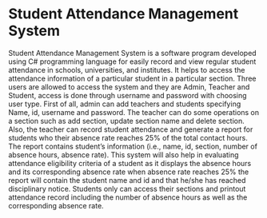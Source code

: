 # Student Attendance Management System
Student Attendance Management System is a software program developed using C# programming language for easily record and view regular student attendance in schools, universities, and institutes. It helps to access the attendance information of a particular student in a particular section. Three users are allowed to access the system and they are Admin, Teacher and Student, access is done through username and password with choosing user type. First of all, admin can add teachers and students specifying Name, id, username and password. The teacher can do some operations on a section such as add section, update section name and delete section. Also, the teacher can record student attendance and generate a report for students who their absence rate reaches 25% of the total contact hours. The report contains student’s information (i.e., name, id, section, number of absence hours, absence rate). This system will also help in evaluating attendance eligibility criteria of a student as it displays the absence hours and its corresponding absence rate when absence rate reaches 25% the report will contain the student name and id and that he/she has reached disciplinary notice. Students only can access their sections and printout attendance record including the number of absence hours as well as the corresponding absence rate.
